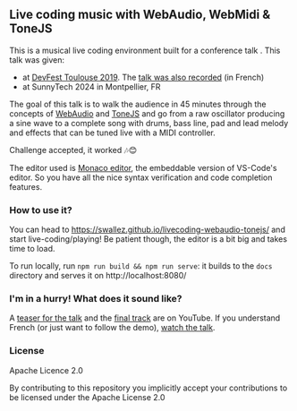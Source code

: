 ## Live coding music with WebAudio, WebMidi &amp; ToneJS

This is a musical live coding environment built for a conference talk . This talk was given:
* at [DevFest Toulouse 2019](https://devfesttoulouse.fr/). The [talk was also recorded](https://www.youtube.com/watch?v=LShM4QzMOxY) (in French)
* at SunnyTech 2024 in Montpellier, FR

The goal of this talk is to walk the audience in 45 minutes through the concepts of [WebAudio](https://developer.mozilla.org/en-US/docs/Web/API/Web_Audio_API) and [ToneJS](https://github.com/Tonejs/Tone.js) and go from a raw oscillator producing a sine wave to a complete song with drums, bass line, pad and lead melody and effects that can be tuned live with a MIDI controller.

Challenge accepted, it worked 🎶😊

The editor used is [Monaco editor](https://microsoft.github.io/monaco-editor/), the embeddable version of VS-Code's editor. So you have all the nice syntax verification and code completion features.

### How to use it?

You can head to https://swallez.github.io/livecoding-webaudio-tonejs/ and start live-coding/playing! Be patient though, the editor is a bit big and takes time to load.

To run locally, run `npm run build && npm run serve`: it builds to the `docs` directory and serves it on http://localhost:8080/

### I'm in a hurry! What does it sound like?

A [teaser for the talk](https://www.youtube.com/watch?v=dQ3fUMdueqs) and the [final track](https://www.youtube.com/watch?v=fBAHuxrnXj0) are on YouTube. If you understand French (or just want to follow the demo), [watch the talk](https://www.youtube.com/watch?v=LShM4QzMOxY).

### License

Apache Licence 2.0

By contributing to this repository you implicitly accept your contributions to be licensed under the Apache License 2.0
